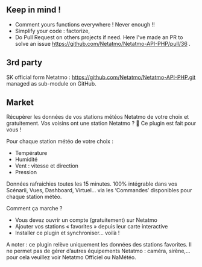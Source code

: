 
## Keep in mind ! 
* Comment yours functions everywhere ! Never enough !!
* Simplify your code : factorize, 
* Do Pull Request on others projects if need. Here I've made an PR to solve an issue  https://github.com/Netatmo/Netatmo-API-PHP/pull/36 .



## 3rd party

SK official form Netatmo : https://github.com/Netatmo/Netatmo-API-PHP.git 
managed as sub-module on GitHub.


## Market 

Récupèrer les données de vos stations météos Netatmo de votre choix et gratuitement. Vos voisins ont une station Netatmo ? 🤩 Ce plugin est fait pour vous ! 

Pour chaque station météo de votre choix : 
-	Température
-	Humidité
-	Vent :  vitesse et direction
-	Pression

Données rafraichies toutes les 15 minutes. 100% intégrable dans vos Scénarii, Vues, Dashboard, Virtuel… via les ‘Commandes’ disponibles pour chaque station météo.

Comment ça marche ? 
-	Vous devez ouvrir un compte (gratuitement) sur Netatmo
-	Ajouter vos stations « favorites » depuis leur carte interactive
-	Installer ce plugin et synchroniser…  voilà ! 

A noter :  ce plugin relève uniquement les données des stations favorites. Il ne permet pas de gérer d’autres équipements Netatmo : caméra, sirène,…  pour cela veuillez voir Netatmo Officiel ou NaMétéo. 

